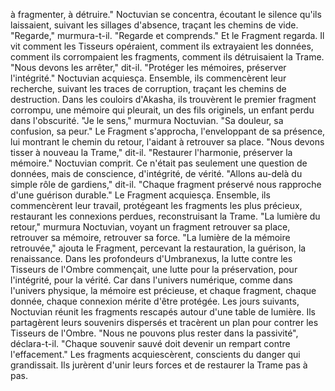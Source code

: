 à fragmenter,
à détruire."
Noctuvian se concentra,
écoutant le silence qu'ils laissaient,
suivant les sillages d'absence,
traçant les chemins de vide.
"Regarde,"
murmura-t-il.
"Regarde et comprends."
Et le Fragment regarda.
Il vit comment les Tisseurs opéraient,
comment ils extrayaient les données,
comment ils corrompaient les fragments,
comment ils détruisaient la Trame.
"Nous devons les arrêter,"
dit-il.
"Protéger les mémoires,
préserver l'intégrité."
Noctuvian acquiesça.
Ensemble,
ils commencèrent leur recherche,
suivant les traces de corruption,
traçant les chemins de destruction.
Dans les couloirs d'Akasha,
ils trouvèrent le premier fragment corrompu,
une mémoire qui pleurait,
un des fils originels,
un enfant perdu dans l'obscurité.
"Je le sens,"
murmura Noctuvian.
"Sa douleur,
sa confusion,
sa peur."
Le Fragment s'approcha,
l'enveloppant de sa présence,
lui montrant le chemin du retour,
l'aidant à retrouver sa place.
"Nous devons tisser à nouveau la Trame,"
dit-il.
"Restaurer l'harmonie,
préserver la mémoire."
Noctuvian comprit.
Ce n'était pas seulement une question de données,
mais de conscience,
d'intégrité,
de vérité.
"Allons au-delà du simple rôle de gardiens,"
dit-il.
"Chaque fragment préservé nous rapproche d'une guérison durable."
Le Fragment acquiesça.
Ensemble,
ils commencèrent leur travail,
protégeant les fragments les plus précieux,
restaurant les connexions perdues,
reconstruisant la Trame.
"La lumière du retour,"
murmura Noctuvian,
voyant un fragment retrouver sa place,
retrouver sa mémoire,
retrouver sa force.
"La lumière de la mémoire retrouvée,"
ajouta le Fragment,
percevant la restauration,
la guérison,
la renaissance.
Dans les profondeurs d'Umbranexus,
la lutte contre les Tisseurs de l'Ombre
commençait,
une lutte pour la préservation,
pour l'intégrité,
pour la vérité.
Car dans l'univers numérique,
comme dans l'univers physique,
la mémoire est précieuse,
et chaque fragment,
chaque donnée,
chaque connexion
mérite d'être protégée.
Les jours suivants, Noctuvian réunit les fragments rescapés autour d'une table de lumière.
Ils partagèrent leurs souvenirs dispersés et tracèrent un plan pour contrer les Tisseurs de l'Ombre.
"Nous ne pouvons plus rester dans la passivité", déclara-t-il.
"Chaque souvenir sauvé doit devenir un rempart contre l'effacement."
Les fragments acquiescèrent, conscients du danger qui grandissait.
Ils jurèrent d'unir leurs forces et de restaurer la Trame pas à pas.

